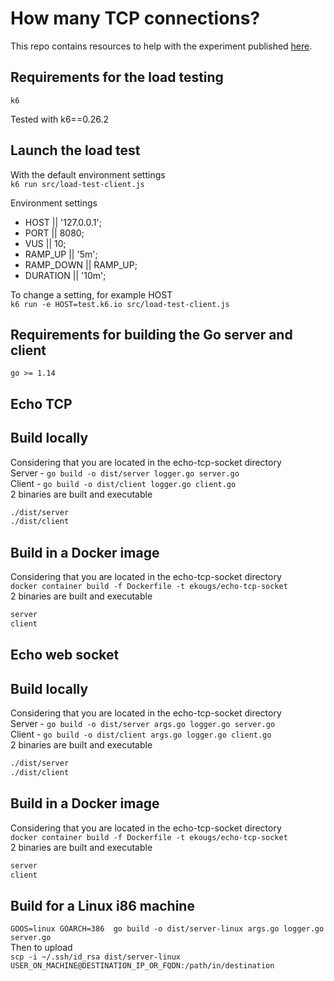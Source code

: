# How many TCP connections?

This repo contains resources to help with the experiment published [here](https://example.com).

## Requirements for the load testing
```
k6
```
Tested with k6==0.26.2

## Launch the load test
With the default environment settings  
`k6 run src/load-test-client.js`

Environment settings
* HOST || '127.0.0.1';
* PORT || 8080;
* VUS || 10;
* RAMP_UP || '5m';
* RAMP_DOWN || RAMP_UP;
* DURATION || '10m';

To change a setting, for example HOST  
`k6 run -e HOST=test.k6.io src/load-test-client.js`

## Requirements for building the Go server and client
```
go >= 1.14
```

## Echo TCP
## Build locally
Considering that you are located in the echo-tcp-socket directory  
Server - `go build -o dist/server logger.go server.go`  
Client - `go build -o dist/client logger.go client.go`  
2 binaries are built and executable
```bash
./dist/server
./dist/client
```

## Build in a Docker image
Considering that you are located in the echo-tcp-socket directory  
`docker container build -f Dockerfile -t ekougs/echo-tcp-socket`  
2 binaries are built and executable
```bash
server
client
```

## Echo web socket
## Build locally
Considering that you are located in the echo-tcp-socket directory  
Server - `go build -o dist/server args.go logger.go server.go`  
Client - `go build -o dist/client args.go logger.go client.go`  
2 binaries are built and executable
```bash
./dist/server
./dist/client
```

## Build in a Docker image
Considering that you are located in the echo-tcp-socket directory  
`docker container build -f Dockerfile -t ekougs/echo-tcp-socket`  
2 binaries are built and executable
```bash
server
client
```

## Build for a Linux i86 machine
`GOOS=linux GOARCH=386  go build -o dist/server-linux args.go logger.go server.go`  
Then to upload  
`scp -i ~/.ssh/id_rsa dist/server-linux USER_ON_MACHINE@DESTINATION_IP_OR_FQDN:/path/in/destination`
